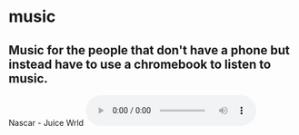 # music
Music for the people that don't have a phone but instead have to use a chromebook to listen to music.
---
Nascar - Juice Wrld
<audio src="resources\Nascar.mp3" controls></audio>
